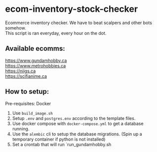 # ecom-inventory-stock-checker
Ecommerce inventory checker. We have to beat scalpers and other bots somehow.  
This script is ran everyday, every hour on the dot.

## Available ecomms:
https://www.gundamhobby.ca  
https://www.metrohobbies.ca  
https://niigs.ca  
https://scifianime.ca  


## How to setup:

Pre-requisites: Docker

1. Use `build_image.sh`
2. Setup `.env` and `postgres.env` according to the template files.
3. Use docker compose with `docker-compose.yml` to get a database running.
4. Use the `alembic` cli to setup the database migrations. (Spin up a temporary container if python is not installed)
5. Set a crontab that will run `run_gundamhobby.sh